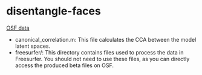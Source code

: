 # disentangle-faces


[OSF data](https://osf.io/pcyrf/)

* canonical_correlation.m: This file calculates the CCA between the model latent spaces.
* freesurfer/: This directory contains files used to process the data in Freesurfer. You should not need to use these files, as you can directly access the produced beta files on OSF.